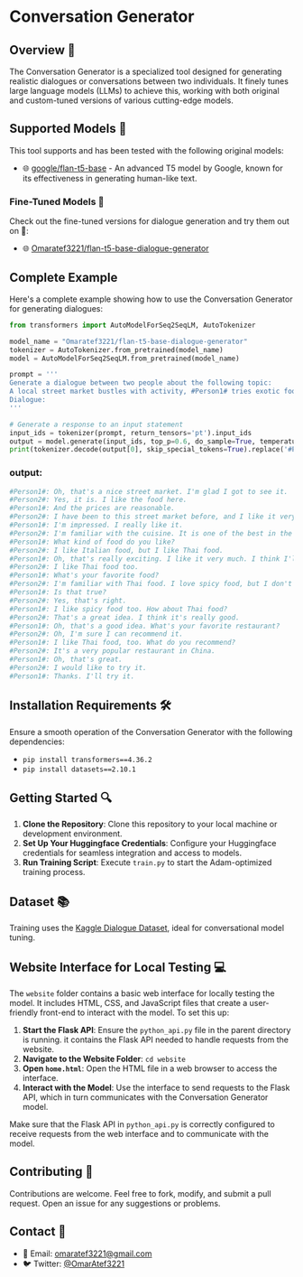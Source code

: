 # Conversation Generator

## Overview 🌟
The Conversation Generator is a specialized tool designed for generating realistic dialogues or conversations between two individuals. It finely tunes large language models (LLMs) to achieve this, working with both original and custom-tuned versions of various cutting-edge models.

## Supported Models 🚀
This tool supports and has been tested with the following original models:
- 🌐 [google/flan-t5-base](https://huggingface.co/google/flan-t5-base) - An advanced T5 model by Google, known for its effectiveness in generating human-like text.

### Fine-Tuned Models 🎯
Check out the fine-tuned versions for dialogue generation and try them out on 🤗:
- 🌐 [Omaratef3221/flan-t5-base-dialogue-generator](https://huggingface.co/Omaratef3221/flan-t5-base-dialogue-generator)

## Complete Example

Here's a complete example showing how to use the Conversation Generator for generating dialogues:

```python
from transformers import AutoModelForSeq2SeqLM, AutoTokenizer

model_name = "Omaratef3221/flan-t5-base-dialogue-generator"
tokenizer = AutoTokenizer.from_pretrained(model_name)
model = AutoModelForSeq2SeqLM.from_pretrained(model_name)

prompt = '''
Generate a dialogue between two people about the following topic:
A local street market bustles with activity, #Person1# tries exotic food for the first time, and #Person2#, familiar with the cuisine, offers insights and recommendations.
Dialogue:
'''

# Generate a response to an input statement
input_ids = tokenizer(prompt, return_tensors='pt').input_ids
output = model.generate(input_ids, top_p=0.6, do_sample=True, temperature=1.2, max_length=512)
print(tokenizer.decode(output[0], skip_special_tokens=True).replace('#Person2#:', '\n#Person2#:').replace('#Person1#:', '\n#Person1#:'))
```
### output:
```python
#Person1#: Oh, that's a nice street market. I'm glad I got to see it. 
#Person2#: Yes, it is. I like the food here. 
#Person1#: And the prices are reasonable. 
#Person2#: I have been to this street market before, and I like it very much. 
#Person1#: I'm impressed. I really like it. 
#Person2#: I'm familiar with the cuisine. It is one of the best in the world. 
#Person1#: What kind of food do you like? 
#Person2#: I like Italian food, but I like Thai food. 
#Person1#: Oh, that's really exciting. I like it very much. I think I'll take it. 
#Person2#: I like Thai food too. 
#Person1#: What's your favorite food? 
#Person2#: I'm familiar with Thai food. I love spicy food, but I don't like spicy food. 
#Person1#: Is that true? 
#Person2#: Yes, that's right. 
#Person1#: I like spicy food too. How about Thai food? 
#Person2#: That's a great idea. I think it's really good. 
#Person1#: Oh, that's a good idea. What's your favorite restaurant? 
#Person2#: Oh, I'm sure I can recommend it. 
#Person1#: I like Thai food, too. What do you recommend? 
#Person2#: It's a very popular restaurant in China. 
#Person1#: Oh, that's great. 
#Person2#: I would like to try it. 
#Person1#: Thanks. I'll try it.
```

## Installation Requirements 🛠️
Ensure a smooth operation of the Conversation Generator with the following dependencies:
- `pip install transformers==4.36.2`
- `pip install datasets==2.10.1`

## Getting Started 🔍
1. **Clone the Repository**: Clone this repository to your local machine or development environment.
2. **Set Up Your Huggingface Credentials**: Configure your Huggingface credentials for seamless integration and access to models.
3. **Run Training Script**: Execute `train.py` to start the Adam-optimized training process.

## Dataset 📚
Training uses the [Kaggle Dialogue Dataset](https://www.kaggle.com/datasets/sukalp1899/dialog-summarization), ideal for conversational model tuning.

## Website Interface for Local Testing 💻
The `website` folder contains a basic web interface for locally testing the model. It includes HTML, CSS, and JavaScript files that create a user-friendly front-end to interact with the model. To set this up:

1. **Start the Flask API**: Ensure the `python_api.py` file in the parent directory is running. it contains the Flask API needed to handle requests from the website.
2. **Navigate to the Website Folder**: `cd website`
3. **Open `home.html`**: Open the HTML file in a web browser to access the interface.
4. **Interact with the Model**: Use the interface to send requests to the Flask API, which in turn communicates with the Conversation Generator model.

Make sure that the Flask API in `python_api.py` is correctly configured to receive requests from the web interface and to communicate with the model.

## Contributing 🤝
Contributions are welcome. Feel free to fork, modify, and submit a pull request. Open an issue for any suggestions or problems.

## Contact 📩
- 📧 Email: [omaratef3221@gmail.com](mailto:omaratef3221@gmail.com)
- 🐦 Twitter: [@OmarAtef3221](https://twitter.com/OmarAtef3221)

